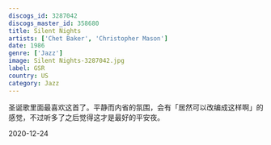 ```yaml
---
discogs_id: 3287042
discogs_master_id: 358680
title: Silent Nights
artists: ['Chet Baker', 'Christopher Mason']
date: 1986
genre: ['Jazz']
image: Silent Nights-3287042.jpg
label: GSR
country: US
category: Jazz
---
```


圣诞歌里面最喜欢这首了。平静而内省的氛围，会有「居然可以改编成这样啊」的感觉，不过听多了之后觉得这才是最好的平安夜。

<time>2020-12-24</time>